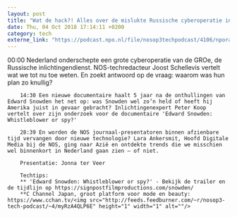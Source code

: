```yaml
---
layout: post
title: "Wat de hack?! Alles over de mislukte Russische cyberoperatie in Nederland"
date: Thu, 04 Oct 2018 17:14:11 +0200
category: tech
externe_link: "https://podcast.npo.nl/file/nosop3techpodcast/4106/nporadio1_nosop3techpodcast_20181004_wat-de-hack-alles-over-de-mislukte-russische-cyberoperatie-in-nederland.mp3"
---
```


00:00 Nederland onderschepte een grote cyberoperatie van de GROe, de Russische inlichtingendienst. NOS-techredacteur Joost Schellevis vertelt wat we tot nu toe weten. En zoekt antwoord op de vraag: waarom was hun plan zo knullig?

		14:30 Een nieuwe documentaire haalt 5 jaar na de onthullingen van Edward Snowden het net op: was Snowden wel zo’n held of heeft hij Amerika juist in gevaar gebracht? Inlichtingenexpert Peter Koop vertelt over zijn onderzoek voor de documentaire 'Edward Snowden: Whistleblower or spy?'

		28:39 En worden de NOS journaal-presentatoren binnen afzienbare tijd vervangen door nieuwe technologie? Lara Ankersmit, Hoofd Digitale Media bij de NOS, ging naar Azië en ontdekte trends die we misschien wel binnenkort in Nederland gaan zien – of niet.

		Presentatie: Jonna ter Veer

		Techtips:
		** 'Edward Snowden: Whistleblower or spy?' - Bekijk de trailer en de tijdlijn op https://signpostfilmproductions.com/snowden/
		**C Channel Japan, groot platform voor mode en beauty: https://www.cchan.tv/<img src="http://feeds.feedburner.com/~r/nosop3-tech-podcast/~4/myRzA4QLP6E" height="1" width="1" alt=""/>
